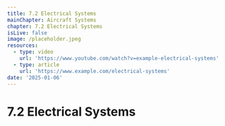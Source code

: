 ```yaml
---
title: 7.2 Electrical Systems
mainChapter: Aircraft Systems
chapter: 7.2 Electrical Systems
isLive: false
image: /placeholder.jpeg
resources:
  - type: video
    url: 'https://www.youtube.com/watch?v=example-electrical-systems'
  - type: article
    url: 'https://www.example.com/electrical-systems'
date: '2025-01-06'
---
```


# 7.2 Electrical Systems
